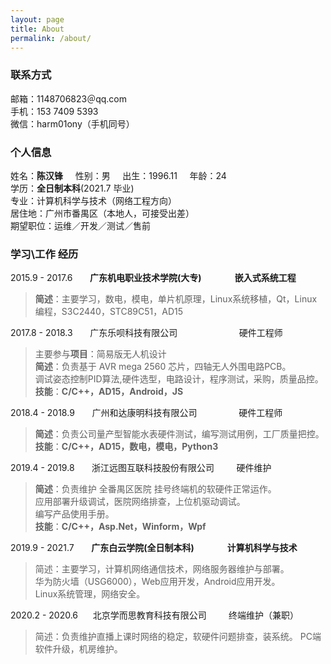 ```yaml
---
layout: page
title: About
permalink: /about/
---
```

### 联系方式
邮箱：1148706823＠qq.com </br>
手机：153 7409 5393</br>
微信：harm01ony（手机同号）</br>

### 个人信息
姓名：**陈汉锋** &nbsp; &nbsp; 性别：男 &nbsp; &nbsp; 出生：1996.11 &nbsp; &nbsp; 年龄：24</br>
学历：**全日制本科**(2021.7 毕业)</br> 
专业：计算机科学与技术（网络工程方向）</br>
居住地：广州市番禺区（本地人，可接受出差）</br>
期望职位：运维／开发／测试／售前</br>

### 学习\工作 经历
2015.9 - 2017.6 &nbsp; &nbsp; &nbsp; **广东机电职业技术学院(大专) &nbsp; &nbsp; &nbsp; &nbsp; &nbsp; &nbsp; &nbsp; &nbsp;嵌入式系统工程**
> **简述**：主要学习，数电，模电，单片机原理，Linux系统移植，Qt，Linux编程，S3C2440，STC89C51，AD15

2017.8 - 2018.3 &nbsp; &nbsp; &nbsp; 广东乐呗科技有限公司 &nbsp; &nbsp; &nbsp; &nbsp; &nbsp; &nbsp; &nbsp; &nbsp; &nbsp; &nbsp; &nbsp;  &nbsp; 硬件工程师
> 主要参与**项目**：简易版无人机设计</br>
> **简述**：负责基于 AVR mega 2560 芯片，四轴无人外围电路PCB。</br>
> 调试姿态控制PID算法,硬件选型，电路设计，程序测试，采购，质量品控。</br>
> **技能**：**C/C++，AD15，Android，JS**</br>

2018.4 - 2018.9 &nbsp; &nbsp; &nbsp; 广州和达康明科技有限公司 &nbsp; &nbsp;  &nbsp; &nbsp; &nbsp; &nbsp; &nbsp; &nbsp; 硬件工程师
> **简述**：负责公司量产型智能水表硬件测试，编写测试用例，工厂质量把控。</br>
> **技能**：**C/C++，AD15，数电，模电，Python3**</br>

2019.4 - 2019.8 &nbsp; &nbsp; &nbsp; 浙江远图互联科技股份有限公司 &nbsp; &nbsp;  &nbsp; &nbsp; 硬件维护
> **简述**：负责维护 全番禺区医院 挂号终端机的软硬件正常运作。</br>
> 应用部署升级调试，医院网络排查，上位机驱动调试。</br>
> 编写产品使用手册。</br>
> **技能**：**C/C++，Asp.Net，Winform，Wpf**</br>

2019.9 - 2021.7 &nbsp; &nbsp; &nbsp; **广东白云学院(全日制本科) &nbsp; &nbsp; &nbsp; &nbsp; &nbsp; &nbsp; &nbsp; &nbsp;计算机科学与技术**
> 简述：主要学习，计算机网络通信技术，网络服务器维护与部署。</br>
> 华为防火墙（USG6000），Web应用开发，Android应用开发。</br>
> Linux系统管理，网络安全。</br>

2020.2 - 2020.6 &nbsp; &nbsp; &nbsp;北京学而思教育科技有限公司 &nbsp; &nbsp; &nbsp; &nbsp; 终端维护（兼职）
> 简述：负责维护直播上课时网络的稳定，软硬件问题排查，装系统。
> PC端软件升级，机房维护。
<!--stackedit_data:
eyJoaXN0b3J5IjpbMTEyNDYyNjA2LDE2MjM1MTUyNTYsMTYyNT
YzMjU0NSwtODU4OTIxNTNdfQ==
-->